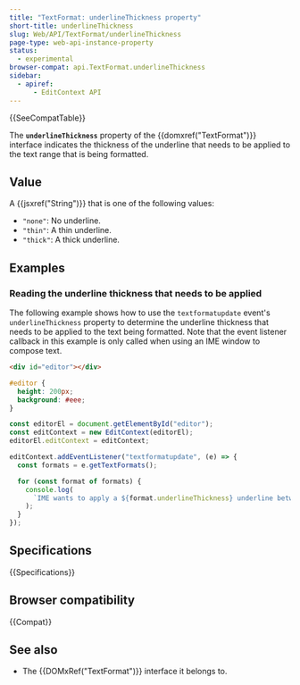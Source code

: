```yaml
---
title: "TextFormat: underlineThickness property"
short-title: underlineThickness
slug: Web/API/TextFormat/underlineThickness
page-type: web-api-instance-property
status:
  - experimental
browser-compat: api.TextFormat.underlineThickness
sidebar:
  - apiref:
      - EditContext API
---
```


{{SeeCompatTable}}

The **`underlineThickness`** property of the {{domxref("TextFormat")}} interface indicates the thickness of the underline that needs to be applied to the text range that is being formatted.

## Value

A {{jsxref("String")}} that is one of the following values:

- `"none"`: No underline.
- `"thin"`: A thin underline.
- `"thick"`: A thick underline.

## Examples

### Reading the underline thickness that needs to be applied

The following example shows how to use the `textformatupdate` event's `underlineThickness` property to determine the underline thickness that needs to be applied to the text being formatted. Note that the event listener callback in this example is only called when using an IME window to compose text.

```html
<div id="editor"></div>
```

```css hidden
#editor {
  height: 200px;
  background: #eee;
}
```

```js
const editorEl = document.getElementById("editor");
const editContext = new EditContext(editorEl);
editorEl.editContext = editContext;

editContext.addEventListener("textformatupdate", (e) => {
  const formats = e.getTextFormats();

  for (const format of formats) {
    console.log(
      `IME wants to apply a ${format.underlineThickness} underline between ${format.rangeStart} and ${format.rangeEnd}.`,
    );
  }
});
```

## Specifications

{{Specifications}}

## Browser compatibility

{{Compat}}

## See also

- The {{DOMxRef("TextFormat")}} interface it belongs to.
